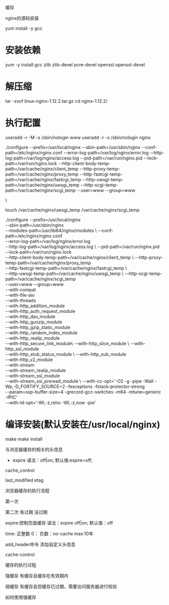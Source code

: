 

缓存




nginx的源码安装


yum install -y gcc



# 安装依赖
yum -y install gcc zlib zlib-devel pcre-devel openssl openssl-devel
# 解压缩
tar -zxvf linux-nginx-1.12.2.tar.gz
cd nginx-1.12.2/
# 执行配置
useradd -r -M -s /sbin/nologin www
useradd -r -s /sbin/nologin nginx



./configure --prefix=/usr/local/nginx --sbin-path=/usr/sbin/nginx --conf-path=/etc/nginx/nginx.conf  --error-log-path=/var/log/nginx/error.log --http-log-path=/var/log/nginx/access.log --pid-path=/var/run/nginx.pid --lock-path=/var/run/nginx.lock --http-client-body-temp-path=/var/cache/nginx/client_temp --http-proxy-temp-path=/var/cache/nginx/proxy_temp --http-fastcgi-temp-path=/var/cache/nginx/fastcgi_temp  --http-uwsgi-temp-path=/var/cache/nginx/uwsgi_temp  --http-scgi-temp-path=/var/cache/nginx/scgi_temp --user=www --group=www

 \


touch /var/cache/nginx/uwsgi_temp /var/cache/nginx/scgi_temp

./configure --prefix=/usr/local/nginx \
	--sbin-path=/usr/sbin/nginx \
	--modules-path=/usr/lib64/nginx/modules \ 
	--conf-path=/etc/nginx/nginx.conf \
	--error-log-path=/var/log/nginx/error.log \
	--http-log-path=/var/log/nginx/access.log \ 
	--pid-path=/var/run/nginx.pid \
	--lock-path=/var/run/nginx.lock \
	--http-client-body-temp-path=/var/cache/nginx/client_temp \ 
	--http-proxy-temp-path=/var/cache/nginx/proxy_temp \
	--http-fastcgi-temp-path=/var/cache/nginx/fastcgi_temp \	
	--http-uwsgi-temp-path=/var/cache/nginx/uwsgi_temp \ 
	--http-scgi-temp-path=/var/cache/nginx/scgi_temp \
	--user=www --group=www \
	--with-compat \
	--with-file-aio \
	--with-threads \
	--with-http_addition_module \
	--with-http_auth_request_module \
	--with-http_dav_module \
	--with-http_gunzip_module \
	--with-http_gzip_static_module \
	--with-http_random_index_module \
	--with-http_realip_module \
	--with-http_secure_link_module\ 
	--with-http_slice_module \ 
	--with-http_ssl_module \
	--with-http_stub_status_module \ 
	--with-http_sub_module \
	--with-http_v2_module \
	--with-stream \
	--with-stream_realip_module \
	--with-stream_ssl_module \
	--with-stream_ssl_preread_module \ 
	--with-cc-opt='-O2 -g -pipe -Wall -Wp,-D_FORTIFY_SOURCE=2 -fexceptions -fstack-protector-strong \
	--param=ssp-buffer-size=4 -grecord-gcc-switches -m64 -mtune=generic -fPIC' \
	--with-ld-opt='-Wl,-z,relro -Wl,-z,now -pie'
	
	

# 编译安装(默认安装在/usr/local/nginx)
make
make install



与浏览器缓存的相关的头信息
- expire
语法：off|on;
默认值:expire=off;

cache_control


last_modified
etag







浏览器缓存的执行流程

第一次

第二次
有过期
没过期





expire:控制页面缓存
语法：expire off|on;
默认值：off


time:
正整数
0：
负数：no-cache
max:10年



add_header命令
添加自定义头信息

cache-control



缓存的执行过程




强缓存
有缓存且缓存在有效期内




弱缓存
有缓存且但缓存已过期，需要访问服务器进行校验


如何使用强缓存





